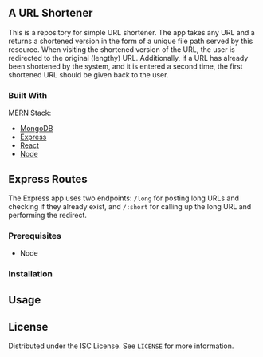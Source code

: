 ## A URL Shortener
This is a repository for simple URL shortener. The app takes any URL and a returns a shortened version in the form of a unique file path served by this resource. When visiting the shortened version of the URL, the user is redirected to the original (lengthy) URL. Additionally, if a URL has already been shortened by the system, and it is entered a second time, the first shortened URL should be given back to the user.

### Built With
MERN Stack:
* [MongoDB](https://www.mongodb.com/)
* [Express](https://expressjs.com/)
* [React](https://reactjs.org/)
* [Node](https://nodejs.org/en/)

## Express Routes
The Express app uses two endpoints: `/long` for posting long URLs and checking if they already exist, and `/:short` for calling up the long URL and performing the redirect.

### Prerequisites
* Node

### Installation

## Usage

## License
Distributed under the ISC License. See `LICENSE` for more information.